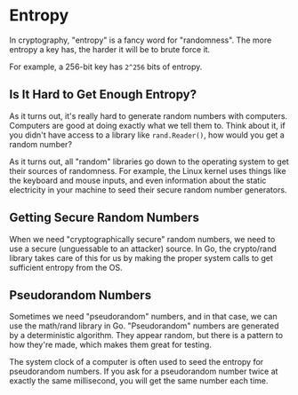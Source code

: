 # Entropy

In cryptography, "entropy" is a fancy word for "randomness". The more entropy a key has, the harder it will be to brute force it.

For example, a 256-bit key has `2^256` bits of entropy.

## Is It Hard to Get Enough Entropy?

As it turns out, it's really hard to generate random numbers with computers. Computers are good at doing exactly what we tell them to. Think about it, if you didn't have access to a library like `rand.Reader()`, how would you get a random number?

As it turns out, all "random" libraries go down to the operating system to get their sources of randomness. For example, the Linux kernel uses things like the keyboard and mouse inputs, and even information about the static electricity in your machine to seed their secure random number generators.

## Getting Secure Random Numbers

When we need "cryptographically secure" random numbers, we need to use a secure (unguessable to an attacker) source. In Go, the crypto/rand library takes care of this for us by making the proper system calls to get sufficient entropy from the OS.

## Pseudorandom Numbers

Sometimes we need "pseudorandom" numbers, and in that case, we can use the math/rand library in Go. "Pseudorandom" numbers are generated by a deterministic algorithm. They appear random, but there is a pattern to how they're made, which makes them great for testing.

The system clock of a computer is often used to seed the entropy for pseudorandom numbers. If you ask for a pseudorandom number twice at exactly the same millisecond, you will get the same number each time.

